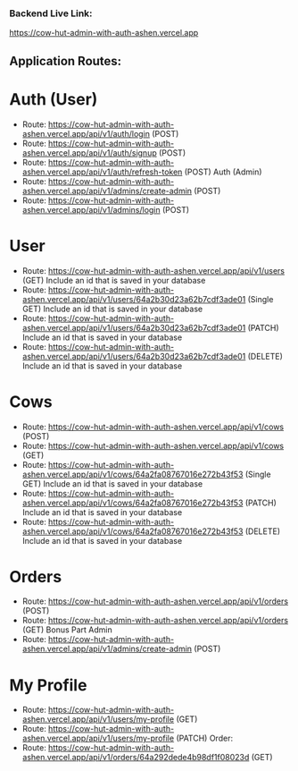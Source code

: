 ### Backend Live Link:   
https://cow-hut-admin-with-auth-ashen.vercel.app

## Application Routes:
# Auth (User)
* Route: https://cow-hut-admin-with-auth-ashen.vercel.app/api/v1/auth/login (POST)
* Route: https://cow-hut-admin-with-auth-ashen.vercel.app/api/v1/auth/signup (POST)
* Route: https://cow-hut-admin-with-auth-ashen.vercel.app/api/v1/auth/refresh-token (POST)
Auth (Admin)
* Route: https://cow-hut-admin-with-auth-ashen.vercel.app/api/v1/admins/create-admin (POST)
* Route: https://cow-hut-admin-with-auth-ashen.vercel.app/api/v1/admins/login (POST)

# User
* Route: https://cow-hut-admin-with-auth-ashen.vercel.app/api/v1/users (GET) Include an id that is saved in your database
* Route: https://cow-hut-admin-with-auth-ashen.vercel.app/api/v1/users/64a2b30d23a62b7cdf3ade01 (Single GET) Include an id that is saved in your database
* Route: https://cow-hut-admin-with-auth-ashen.vercel.app/api/v1/users/64a2b30d23a62b7cdf3ade01 (PATCH) Include an id that is saved in your database
* Route: https://cow-hut-admin-with-auth-ashen.vercel.app/api/v1/users/64a2b30d23a62b7cdf3ade01 (DELETE) Include an id that is saved in your database

# Cows
* Route: https://cow-hut-admin-with-auth-ashen.vercel.app/api/v1/cows (POST)
* Route: https://cow-hut-admin-with-auth-ashen.vercel.app/api/v1/cows (GET)
* Route: https://cow-hut-admin-with-auth-ashen.vercel.app/api/v1/cows/64a2fa08767016e272b43f53 (Single GET) Include an id that is saved in your database
* Route: https://cow-hut-admin-with-auth-ashen.vercel.app/api/v1/cows/64a2fa08767016e272b43f53 (PATCH) Include an id that is saved in your database
* Route: https://cow-hut-admin-with-auth-ashen.vercel.app/api/v1/cows/64a2fa08767016e272b43f53 (DELETE) Include an id that is saved in your database

# Orders
* Route: https://cow-hut-admin-with-auth-ashen.vercel.app/api/v1/orders (POST)
* Route: https://cow-hut-admin-with-auth-ashen.vercel.app/api/v1/orders (GET)
Bonus Part
Admin
* Route: https://cow-hut-admin-with-auth-ashen.vercel.app/api/v1/admins/create-admin (POST)

# My Profile
* Route: https://cow-hut-admin-with-auth-ashen.vercel.app/api/v1/users/my-profile (GET)
* Route: https://cow-hut-admin-with-auth-ashen.vercel.app/api/v1/users/my-profile (PATCH)
Order:
* Route: https://cow-hut-admin-with-auth-ashen.vercel.app/api/v1/orders/64a292dede4b98df1f08023d (GET)